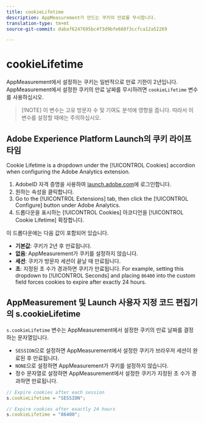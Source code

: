```yaml
---
title: cookieLifetime
description: AppMeasurement가 만드는 쿠키의 만료를 무시합니다.
translation-type: tm+mt
source-git-commit: dabaf6247695bc4f3d9bfe668f3ccfca12a52269

---
```



# cookieLifetime

AppMeasurement에서 설정하는 쿠키는 일반적으로 만료 기한이 2년입니다. AppMeasurement에서 설정한 쿠키의 만료 날짜를 무시하려면 `cookieLifetime` 변수를 사용하십시오.

>[!NOTE] 이 변수는 고유 방문자 수 및 기여도 분석에 영향을 줍니다. 따라서 이 변수를 설정할 때에는 주의하십시오.

## Adobe Experience Platform Launch의 쿠키 라이프타임

Cookie Lifetime is a dropdown under the [!UICONTROL Cookies] accordion when configuring the Adobe Analytics extension.

1. AdobeID 자격 증명을 사용하여 [launch.adobe.com](https://launch.adobe.com)에 로그인합니다.
2. 원하는 속성을 클릭합니다.
3. Go to the [!UICONTROL Extensions] tab, then click the [!UICONTROL Configure] button under Adobe Analytics.
4. 드롭다운을 표시하는 [!UICONTROL Cookies] 아코디언을 [!UICONTROL Cookie Lifetime] 확장합니다.

이 드롭다운에는 다음 값이 포함되어 있습니다.

* **기본값**: 쿠키가 2년 후 만료됩니다.
* **없음**: AppMeasurement가 쿠키를 설정하지 않습니다.
* **세션**: 쿠키가 방문자 세션이 끝날 때 만료됩니다.
* **초**: 지정된 초 수가 경과하면 쿠키가 만료됩니다. For example, setting this dropdown to [!UICONTROL Seconds] and placing `86400` into the custom field forces cookies to expire after exactly 24 hours.

## AppMeasurement 및 Launch 사용자 지정 코드 편집기의 s.cookieLifetime

`s.cookieLifetime` 변수는 AppMeasurement에서 설정한 쿠키의 만료 날짜를 결정하는 문자열입니다.

* `SESSION`으로 설정하면 AppMeasurement에서 설정한 쿠키가 브라우저 세션이 완료된 후 만료됩니다.
* `NONE`으로 설정하면 AppMeasurement가 쿠키를 설정하지 않습니다.
* 정수 문자열로 설정하면 AppMeasurement에서 설정한 쿠키가 지정된 초 수가 경과하면 만료됩니다.

```js
// Expire cookies after each session
s.cookieLifetime = "SESSION";

// Expire cookies after exactly 24 hours
s.cookieLifetime = "86400";

